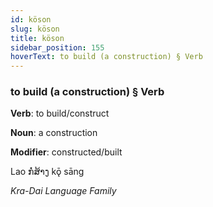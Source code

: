 ```yaml
---
id: köson
slug: köson
title: köson
sidebar_position: 155
hoverText: to build (a construction) § Verb
---
```


### to build (a construction) § Verb

**Verb**: to build/construct

**Noun**: a construction

**Modifier**: constructed/built

Lao ກໍ່ສ້າງ kǭ sāng 

*Kra-Dai Language Family*